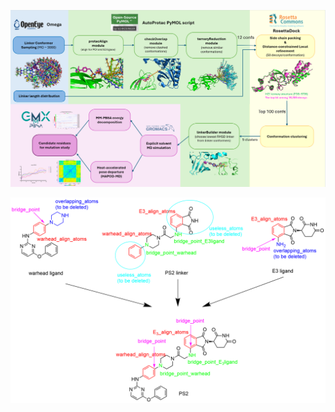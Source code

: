 ![README_architecture](.\src\README_architecture.png)

![README_autoProtac](.\src\README_autoProtac.png)